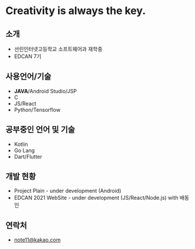 # Creativity is always the key.

## 소개
- 선린인터넷고등학교 소프트웨어과 재학중
- EDCAN 7기

## 사용언어/기술
 - **JAVA**/Android Studio/JSP
 - C
 - JS/React
 - Python/Tensorflow

## 공부중인 언어 및 기술
- Kotlin
- Go Lang
- Dart/Flutter

## 개발 현황
- Project Plain - under development (Android)
- EDCAN 2021 WebSite - under development (JS/React/Node.js) with 배동인

## 연락처
- note11@kakao.com
